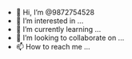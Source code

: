 - 👋 Hi, I’m @9872754528
- 👀 I’m interested in ...
- 🌱 I’m currently learning ...
- 💞️ I’m looking to collaborate on ...
- 📫 How to reach me ...

<!---
9872754528/9872754528 is a ✨ special ✨ repository because its `README.md` (this file) appears on your GitHub profile.
You- can click the Preview link to take a look at your changes.
---
